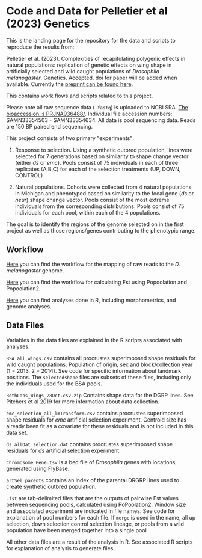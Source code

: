 # Code and Data for Pelletier et al (2023) Genetics

This is the landing page for the repository for the data and scripts to reproduce the results from:

Pelletier et al. (2023). Complexities of recapitulating polygenic effects in natural populations: replication of genetic effects on wing shape in artificially selected and wild caught populations of *Drosophila melanogaster*. Genetics. Accepted.
doi for paper will be added when available. 
Currently the [preprint can be found here](https://www.biorxiv.org/content/10.1101/2022.05.12.491649v2).


This contains work flows and scripts related to this project. 

Please note all raw sequence data (`.fastq`) is uploaded to NCBI SRA. [The bioaccession is PRJNA936488/](https://www.ncbi.nlm.nih.gov/bioproject/PRJNA936488/). Individual file accession numbers: SAMN33354503 - SAMN33354634.
All data is pool sequencing data. Reads are 150 BP paired end sequencing. 

This project consists of two primary "experiments": 

1. Response to selection. Using a synthetic outbred population, lines were selected for 7 generations based on similarity to shape change vector (either *ds* or *emc*). Pools consist of 75 individuals in each of three replicates (A,B,C) for each of the selection treatments (UP, DOWN, CONTROL) 

2. Natural populations. Cohorts were collected from 4 natural populations in Michigan and phenotyped based on similarity to the focal gene (*ds* or *neur*) shape change vector. Pools consist of the most extreme individuals from the corresponding distributions. Pools consist of 75 individuals for each pool, within each of the 4 populations. 

The goal is to identify the regions of the genome selected on in the first project as well as those regions/genes contributing to the phenotypic range.

## Workflow 

[Here](./genomemapping.md) you can find the workflow for the mapping of raw reads to the *D. melanogaster* genome.

[Here](./popoolation.md) you can find the workflow for calculating Fst using Popoolation and Popoolation2.

[Here](./Rworkflow.md) you can find analyses done in R, including morphometrics, and genome analyses. 

## Data Files 

Variables in the data files are explained in the R scripts associated with analyses. 

`BSA_all_wings.csv` contains all procrustes superimposed shape residuals for wild caught populations. Population of origin, sex and block/collection year (1 = 2013, 2 = 2014). See code for specific information about landmark positions. The `selectedshape` files are subsets of these files, including only the individuals used for the BSA pools.

`BothLabs_Wings_28Oct.csv.zip` Contains shape data for the DGRP lines. See Pitchers et al 2019 for more information about data collection. 

`emc_selection_all_lmTransform.csv` contains procrustes superimposed shape residuals for *emc* artificial selection experiment. Centroid size has already been fit as a covariate for these residuals and is not included in this data set. 

`ds_allDat_selection.dat` contains procrustes superimposed shape residuals for *ds* artificial selection experiment.

`Chromosome_Gene.tsv` Is a bed file of *Drosophila* genes with locations, generated using FlyBase.

`artSel_parents` contains an index of the parental DRGRP lines used to create synthetic outbred population.

`.fst` are tab-delimited files that are the outputs of pairwise Fst values between sequencing pools, calculated using PoPoolation2. Window size and associated experiment are indicated in file names. See code for explanation of pool numbers for each file. If `merge` is used in the name, all up selection, down selection control selection lineage, or pools from a wild population have been merged together into a single pool 

All other data files are a result of the analysis in R. See associated R scripts for explanation of analysis to generate files. 







